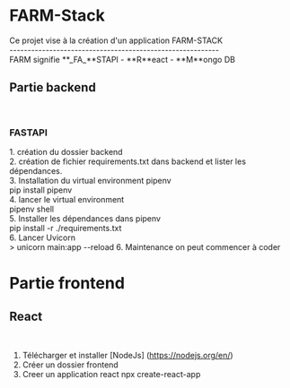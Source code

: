 <h1>FARM-Stack</h1>
Ce projet vise à la création d'un application FARM-STACK <br/>
----------------------------------------------------------
<br/>
FARM signifie **_FA_**STAPI - **R**eact - **M**ongo DB 

<h2>Partie backend</h2>
<br/>
<h3>FASTAPI</h3>
1. création du dossier backend  <br/>
2. création de fichier requirements.txt dans backend et lister les dépendances. <br/>
3. Installation du virtual environment pipenv <br/>
pip install pipenv <br/>
4. lancer le virtual environment <br/>
pipenv shell <br/>
5. Installer les dépendances dans pipenv <br/>
pip install -r ./requirements.txt <br/>
6. Lancer Uvicorn <br/>
> unicorn main:app --reload  
6. Maintenance on peut commencer à coder <br/>


<h1>Partie frontend</1>
<br/>
<h2>React</h2>

<br/>

1. Télécharger et installer [NodeJs] (https://nodejs.org/en/) <br/>
2. Créer un dossier frontend 
3. Creer un application react 
npx create-react-app
